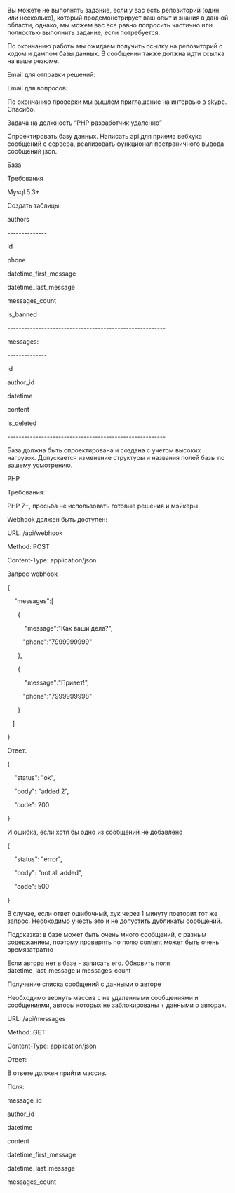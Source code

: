 <p class="c2"><span class="c1">&#1042;&#1099; &#1084;&#1086;&#1078;&#1077;&#1090;&#1077; &#1085;&#1077; &#1074;&#1099;&#1087;&#1086;&#1083;&#1085;&#1103;&#1090;&#1100; &#1079;&#1072;&#1076;&#1072;&#1085;&#1080;&#1077;, &#1077;&#1089;&#1083;&#1080; &#1091; &#1074;&#1072;&#1089; &#1077;&#1089;&#1090;&#1100; &#1088;&#1077;&#1087;&#1086;&#1079;&#1080;&#1090;&#1086;&#1088;&#1080;&#1081; (&#1086;&#1076;&#1080;&#1085; &#1080;&#1083;&#1080; &#1085;&#1077;&#1089;&#1082;&#1086;&#1083;&#1100;&#1082;&#1086;), &#1082;&#1086;&#1090;&#1086;&#1088;&#1099;&#1081; &#1087;&#1088;&#1086;&#1076;&#1077;&#1084;&#1086;&#1085;&#1089;&#1090;&#1088;&#1080;&#1088;&#1091;&#1077;&#1090; &#1074;&#1072;&#1096; &#1086;&#1087;&#1099;&#1090; &#1080; &#1079;&#1085;&#1072;&#1085;&#1080;&#1103; &#1074; &#1076;&#1072;&#1085;&#1085;&#1086;&#1081; &#1086;&#1073;&#1083;&#1072;&#1089;&#1090;&#1080;, &#1086;&#1076;&#1085;&#1072;&#1082;&#1086;, &#1084;&#1099; &#1084;&#1086;&#1078;&#1077;&#1084; &#1074;&#1072;&#1089; &#1074;&#1089;&#1077; &#1088;&#1072;&#1074;&#1085;&#1086; &#1087;&#1086;&#1087;&#1088;&#1086;&#1089;&#1080;&#1090;&#1100; &#1095;&#1072;&#1089;&#1090;&#1080;&#1095;&#1085;&#1086; &#1080;&#1083;&#1080; &#1087;&#1086;&#1083;&#1085;&#1086;&#1089;&#1090;&#1100;&#1102; &#1074;&#1099;&#1087;&#1086;&#1083;&#1085;&#1080;&#1090;&#1100; &#1079;&#1072;&#1076;&#1072;&#1085;&#1080;&#1077;, &#1077;&#1089;&#1083;&#1080; &#1087;&#1086;&#1090;&#1088;&#1077;&#1073;&#1091;&#1077;&#1090;&#1089;&#1103;.</span></p><p class="c0"><span class="c1"></span></p><p class="c2"><span class="c1">&#1055;&#1086; &#1086;&#1082;&#1086;&#1085;&#1095;&#1072;&#1085;&#1080;&#1102; &#1088;&#1072;&#1073;&#1086;&#1090;&#1099; &#1084;&#1099; &#1086;&#1078;&#1080;&#1076;&#1072;&#1077;&#1084; &#1087;&#1086;&#1083;&#1091;&#1095;&#1080;&#1090;&#1100; &#1089;&#1089;&#1099;&#1083;&#1082;&#1091; &#1085;&#1072; &#1088;&#1077;&#1087;&#1086;&#1079;&#1080;&#1090;&#1086;&#1088;&#1080;&#1081; &#1089; &#1082;&#1086;&#1076;&#1086;&#1084; &#1080; &#1076;&#1072;&#1084;&#1087;&#1086;&#1084; &#1073;&#1072;&#1079;&#1099; &#1076;&#1072;&#1085;&#1085;&#1099;&#1093;. &#1042; &#1089;&#1086;&#1086;&#1073;&#1097;&#1077;&#1085;&#1080;&#1080; &#1090;&#1072;&#1082;&#1078;&#1077; &#1076;&#1086;&#1083;&#1078;&#1085;&#1072; &#1080;&#1076;&#1090;&#1080; &#1089;&#1089;&#1099;&#1083;&#1082;&#1072; &#1085;&#1072; &#1074;&#1072;&#1096;&#1077; &#1088;&#1077;&#1079;&#1102;&#1084;&#1077;.</span></p><p class="c0"><span class="c1"></span></p><p class="c2"><span class="c1">Email &#1076;&#1083;&#1103; &#1086;&#1090;&#1087;&#1088;&#1072;&#1074;&#1082;&#1080; &#1088;&#1077;&#1096;&#1077;&#1085;&#1080;&#1081;: </span></p><p class="c2"><span class="c1">Email &#1076;&#1083;&#1103; &#1074;&#1086;&#1087;&#1088;&#1086;&#1089;&#1086;&#1074;: &nbsp;</span></p><p class="c0"><span class="c1"></span></p><p class="c2"><span class="c1">&#1055;&#1086; &#1086;&#1082;&#1086;&#1085;&#1095;&#1072;&#1085;&#1080;&#1102; &#1087;&#1088;&#1086;&#1074;&#1077;&#1088;&#1082;&#1080; &#1084;&#1099; &#1074;&#1099;&#1096;&#1083;&#1077;&#1084; &#1087;&#1088;&#1080;&#1075;&#1083;&#1072;&#1096;&#1077;&#1085;&#1080;&#1077; &#1085;&#1072; &#1080;&#1085;&#1090;&#1077;&#1088;&#1074;&#1100;&#1102; &#1074; skype. &#1057;&#1087;&#1072;&#1089;&#1080;&#1073;&#1086;.</span></p><p class="c0"><span class="c1"></span></p><p class="c2"><span class="c6">&#1047;&#1072;&#1076;&#1072;&#1095;&#1072; &#1085;&#1072; &#1076;&#1086;&#1083;&#1078;&#1085;&#1086;&#1089;&#1090;&#1100; &ldquo;PHP &#1088;&#1072;&#1079;&#1088;&#1072;&#1073;&#1086;&#1090;&#1095;&#1080;&#1082; &#1091;&#1076;&#1072;&#1083;&#1077;&#1085;&#1085;&#1086;&rdquo;</span></p><p class="c2"><span class="c1">&#1057;&#1087;&#1088;&#1086;&#1077;&#1082;&#1090;&#1080;&#1088;&#1086;&#1074;&#1072;&#1090;&#1100; &#1073;&#1072;&#1079;&#1091; &#1076;&#1072;&#1085;&#1085;&#1099;&#1093;. &#1053;&#1072;&#1087;&#1080;&#1089;&#1072;&#1090;&#1100; api &#1076;&#1083;&#1103; &#1087;&#1088;&#1080;&#1077;&#1084;&#1072; &#1074;&#1077;&#1073;&#1093;&#1091;&#1082;&#1072; &#1089;&#1086;&#1086;&#1073;&#1097;&#1077;&#1085;&#1080;&#1081; &#1089; &#1089;&#1077;&#1088;&#1074;&#1077;&#1088;&#1072;, &#1088;&#1077;&#1072;&#1083;&#1080;&#1079;&#1086;&#1074;&#1072;&#1090;&#1100; &#1092;&#1091;&#1085;&#1082;&#1094;&#1080;&#1086;&#1085;&#1072;&#1083; &#1087;&#1086;&#1089;&#1090;&#1088;&#1072;&#1085;&#1080;&#1095;&#1085;&#1086;&#1075;&#1086; &#1074;&#1099;&#1074;&#1086;&#1076;&#1072; &#1089;&#1086;&#1086;&#1073;&#1097;&#1077;&#1085;&#1080;&#1081; json.</span></p><p class="c0"><span class="c1"></span></p><p class="c2"><span class="c7 c9">&#1041;&#1072;&#1079;&#1072;</span></p><p class="c2"><span class="c3">&#1058;&#1088;&#1077;&#1073;&#1086;&#1074;&#1072;&#1085;&#1080;&#1103;</span></p><p class="c2"><span class="c1">Mysql 5.3+</span></p><p class="c0"><span class="c1"></span></p><p class="c2"><span class="c3">&#1057;&#1086;&#1079;&#1076;&#1072;&#1090;&#1100; &#1090;&#1072;&#1073;&#1083;&#1080;&#1094;&#1099;:</span></p><p class="c2"><span class="c3">authors</span></p><p class="c2"><span class="c1">--------------</span></p><p class="c2"><span class="c1">id</span></p><p class="c2"><span class="c1">phone</span></p><p class="c2"><span class="c1">datetime_first_message</span></p><p class="c2"><span class="c1">datetime_last_message</span></p><p class="c2"><span class="c1">messages_count</span></p><p class="c2"><span class="c1">is_banned</span></p><p class="c2"><span class="c1">--------------------------------------------------------</span></p><p class="c2"><span class="c3">messages:</span></p><p class="c2"><span class="c1">--------------</span></p><p class="c2"><span class="c1">id</span></p><p class="c2"><span class="c1">author_id</span></p><p class="c2"><span class="c1">datetime</span></p><p class="c2"><span class="c1">content</span></p><p class="c2"><span class="c1">is_deleted</span></p><p class="c2"><span class="c1">--------------------------------------------------------</span></p><p class="c2"><span class="c1">&#1041;&#1072;&#1079;&#1072; &#1076;&#1086;&#1083;&#1078;&#1085;&#1072; &#1073;&#1099;&#1090;&#1100; &#1089;&#1087;&#1088;&#1086;&#1077;&#1082;&#1090;&#1080;&#1088;&#1086;&#1074;&#1072;&#1085;&#1072; &#1080; &#1089;&#1086;&#1079;&#1076;&#1072;&#1085;&#1072; &#1089; &#1091;&#1095;&#1077;&#1090;&#1086;&#1084; &#1074;&#1099;&#1089;&#1086;&#1082;&#1080;&#1093; &#1085;&#1072;&#1075;&#1088;&#1091;&#1079;&#1086;&#1082;. &#1044;&#1086;&#1087;&#1091;&#1089;&#1082;&#1072;&#1077;&#1090;&#1089;&#1103; &#1080;&#1079;&#1084;&#1077;&#1085;&#1077;&#1085;&#1080;&#1077; &#1089;&#1090;&#1088;&#1091;&#1082;&#1090;&#1091;&#1088;&#1099; &#1080; &#1085;&#1072;&#1079;&#1074;&#1072;&#1085;&#1080;&#1103; &#1087;&#1086;&#1083;&#1077;&#1081; &#1073;&#1072;&#1079;&#1099; &#1087;&#1086; &#1074;&#1072;&#1096;&#1077;&#1084;&#1091; &#1091;&#1089;&#1084;&#1086;&#1090;&#1088;&#1077;&#1085;&#1080;&#1102;. </span></p><p class="c0"><span class="c1"></span></p><p class="c2"><span class="c5">PHP</span></p><p class="c2"><span class="c3">&#1058;&#1088;&#1077;&#1073;&#1086;&#1074;&#1072;&#1085;&#1080;&#1103;:</span></p><p class="c2"><span class="c1">PHP 7+, &#1087;&#1088;&#1086;&#1089;&#1100;&#1073;&#1072; &#1085;&#1077; &#1080;&#1089;&#1087;&#1086;&#1083;&#1100;&#1079;&#1086;&#1074;&#1072;&#1090;&#1100; &#1075;&#1086;&#1090;&#1086;&#1074;&#1099;&#1077; &#1088;&#1077;&#1096;&#1077;&#1085;&#1080;&#1103; &#1080; &#1084;&#1101;&#1081;&#1082;&#1077;&#1088;&#1099;. </span></p><p class="c0"><span class="c3"></span></p><p class="c2"><span class="c3">Webhook &#1076;&#1086;&#1083;&#1078;&#1077;&#1085; &#1073;&#1099;&#1090;&#1100; &#1076;&#1086;&#1089;&#1090;&#1091;&#1087;&#1077;&#1085;:</span></p><p class="c2"><span>URL: </span><span class="c3">/api/webhook</span></p><p class="c2"><span>Method: </span><span class="c3">POST</span></p><p class="c2"><span>Content-Type: </span><span class="c3">application/json</span></p><p class="c0"><span class="c3"></span></p><p class="c2"><span class="c7">&#1047;&#1072;&#1087;&#1088;&#1086;&#1089; webhook</span><span class="c1">&nbsp;</span></p><p class="c2"><span class="c1">{</span></p><p class="c2"><span class="c1">&nbsp; &nbsp; &quot;messages&quot;:[</span></p><p class="c2"><span class="c1">&nbsp; &nbsp; &nbsp; {</span></p><p class="c2"><span class="c1">&nbsp; &nbsp; &nbsp; &nbsp; &nbsp; &quot;message&quot;:&quot;&#1050;&#1072;&#1082; &#1074;&#1072;&#1096;&#1080; &#1076;&#1077;&#1083;&#1072;?&quot;,</span></p><p class="c2"><span class="c1">&nbsp; &nbsp; &nbsp; &nbsp; &nbsp;&quot;phone&quot;:&quot;7999999999&quot;</span></p><p class="c2"><span class="c1">&nbsp; &nbsp; &nbsp; },</span></p><p class="c2"><span class="c1">&nbsp; &nbsp; &nbsp; {</span></p><p class="c2"><span class="c1">&nbsp; &nbsp; &nbsp; &nbsp; &nbsp; &quot;message&quot;:&quot;&#1055;&#1088;&#1080;&#1074;&#1077;&#1090;!&quot;,</span></p><p class="c2"><span class="c1">&nbsp; &nbsp; &nbsp; &nbsp; &nbsp;&quot;phone&quot;:&quot;7999999998&quot;</span></p><p class="c2"><span class="c1">&nbsp; &nbsp; &nbsp; }</span></p><p class="c2"><span class="c1">&nbsp; &nbsp;]</span></p><p class="c2"><span class="c1">}</span></p><p class="c0"><span class="c1"></span></p><p class="c2"><span class="c3">&#1054;&#1090;&#1074;&#1077;&#1090;:</span></p><p class="c2"><span class="c1">{</span></p><p class="c2"><span class="c1">&nbsp; &nbsp; &quot;status&quot;: &quot;ok&quot;,</span></p><p class="c2"><span class="c1">&nbsp; &nbsp; &quot;body&quot;: &quot;added 2&quot;,</span></p><p class="c2"><span class="c1">&nbsp; &nbsp; &quot;code&quot;: 200</span></p><p class="c2"><span class="c1">}</span></p><p class="c0"><span class="c1"></span></p><p class="c2"><span class="c1">&#1048; &#1086;&#1096;&#1080;&#1073;&#1082;&#1072;, &#1077;&#1089;&#1083;&#1080; &#1093;&#1086;&#1090;&#1103; &#1073;&#1099; &#1086;&#1076;&#1085;&#1086; &#1080;&#1079; &#1089;&#1086;&#1086;&#1073;&#1097;&#1077;&#1085;&#1080;&#1081; &#1085;&#1077; &#1076;&#1086;&#1073;&#1072;&#1074;&#1083;&#1077;&#1085;&#1086;</span></p><p class="c2"><span class="c1">{</span></p><p class="c2"><span class="c1">&nbsp; &nbsp; &quot;status&quot;: &quot;error&quot;,</span></p><p class="c2"><span class="c1">&nbsp; &nbsp; &quot;body&quot;: &quot;not all added&quot;,</span></p><p class="c2"><span class="c1">&nbsp; &nbsp; &quot;code&quot;: 500</span></p><p class="c2"><span class="c1">}</span></p><p class="c0"><span class="c1"></span></p><p class="c2"><span class="c1">&#1042; &#1089;&#1083;&#1091;&#1095;&#1072;&#1077;, &#1077;&#1089;&#1083;&#1080; &#1086;&#1090;&#1074;&#1077;&#1090; &#1086;&#1096;&#1080;&#1073;&#1086;&#1095;&#1085;&#1099;&#1081;, &#1093;&#1091;&#1082; &#1095;&#1077;&#1088;&#1077;&#1079; 1 &#1084;&#1080;&#1085;&#1091;&#1090;&#1091; &#1087;&#1086;&#1074;&#1090;&#1086;&#1088;&#1080;&#1090; &#1090;&#1086;&#1090; &#1078;&#1077; &#1079;&#1072;&#1087;&#1088;&#1086;&#1089;. &#1053;&#1077;&#1086;&#1073;&#1093;&#1086;&#1076;&#1080;&#1084;&#1086; &#1091;&#1095;&#1077;&#1089;&#1090;&#1100; &#1101;&#1090;&#1086; &#1080; &#1085;&#1077; &#1076;&#1086;&#1087;&#1091;&#1089;&#1090;&#1080;&#1090;&#1100; &#1076;&#1091;&#1073;&#1083;&#1080;&#1082;&#1072;&#1090;&#1099; &#1089;&#1086;&#1086;&#1073;&#1097;&#1077;&#1085;&#1080;&#1081;. </span></p><p class="c0"><span class="c4"></span></p><p class="c2"><span class="c4">&#1055;&#1086;&#1076;&#1089;&#1082;&#1072;&#1079;&#1082;&#1072;: &#1074; &#1073;&#1072;&#1079;&#1077; &#1084;&#1086;&#1078;&#1077;&#1090; &#1073;&#1099;&#1090;&#1100; &#1086;&#1095;&#1077;&#1085;&#1100; &#1084;&#1085;&#1086;&#1075;&#1086; &#1089;&#1086;&#1086;&#1073;&#1097;&#1077;&#1085;&#1080;&#1081;, &#1089; &#1088;&#1072;&#1079;&#1085;&#1099;&#1084; &#1089;&#1086;&#1076;&#1077;&#1088;&#1078;&#1072;&#1085;&#1080;&#1077;&#1084;, &#1087;&#1086;&#1101;&#1090;&#1086;&#1084;&#1091; &#1087;&#1088;&#1086;&#1074;&#1077;&#1088;&#1103;&#1090;&#1100; &#1087;&#1086; &#1087;&#1086;&#1083;&#1102; content &#1084;&#1086;&#1078;&#1077;&#1090; &#1073;&#1099;&#1090;&#1100; &#1086;&#1095;&#1077;&#1085;&#1100; &#1074;&#1088;&#1077;&#1084;&#1103;&#1079;&#1072;&#1090;&#1088;&#1072;&#1090;&#1085;&#1086;</span></p><p class="c0"><span class="c1"></span></p><p class="c2"><span class="c1">&#1045;&#1089;&#1083;&#1080; &#1072;&#1074;&#1090;&#1086;&#1088;&#1072; &#1085;&#1077;&#1090; &#1074; &#1073;&#1072;&#1079;&#1077; - &#1079;&#1072;&#1087;&#1080;&#1089;&#1072;&#1090;&#1100; &#1077;&#1075;&#1086;. &#1054;&#1073;&#1085;&#1086;&#1074;&#1080;&#1090;&#1100; &#1087;&#1086;&#1083;&#1103; datetime_last_message &#1080; messages_count</span></p><p class="c0"><span class="c4"></span></p><p class="c2"><span class="c3">&#1055;&#1086;&#1083;&#1091;&#1095;&#1077;&#1085;&#1080;&#1077; &#1089;&#1087;&#1080;&#1089;&#1082;&#1072; &#1089;&#1086;&#1086;&#1073;&#1097;&#1077;&#1085;&#1080;&#1081; &#1089; &#1076;&#1072;&#1085;&#1085;&#1099;&#1084;&#1080; &#1086; &#1072;&#1074;&#1090;&#1086;&#1088;&#1077;</span></p><p class="c2"><span class="c1">&#1053;&#1077;&#1086;&#1073;&#1093;&#1086;&#1076;&#1080;&#1084;&#1086; &#1074;&#1077;&#1088;&#1085;&#1091;&#1090;&#1100; &#1084;&#1072;&#1089;&#1089;&#1080;&#1074; &#1089; &#1085;&#1077; &#1091;&#1076;&#1072;&#1083;&#1077;&#1085;&#1085;&#1099;&#1084;&#1080; &#1089;&#1086;&#1086;&#1073;&#1097;&#1077;&#1085;&#1080;&#1103;&#1084;&#1080; &#1080; &#1089;&#1086;&#1086;&#1073;&#1097;&#1077;&#1085;&#1080;&#1103;&#1084;&#1080;, &#1072;&#1074;&#1090;&#1086;&#1088;&#1099; &#1082;&#1086;&#1090;&#1086;&#1088;&#1099;&#1093; &#1085;&#1077; &#1079;&#1072;&#1073;&#1083;&#1086;&#1082;&#1080;&#1088;&#1086;&#1074;&#1072;&#1085;&#1099; + &#1076;&#1072;&#1085;&#1085;&#1099;&#1084;&#1080; &#1086; &#1072;&#1074;&#1090;&#1086;&#1088;&#1072;&#1093;.</span></p><p class="c0"><span class="c1"></span></p><p class="c2"><span>URL: </span><span class="c3">/api/messages</span></p><p class="c2"><span>Method: </span><span class="c3">GET</span></p><p class="c2"><span>Content-Type: </span><span class="c3">application/json</span></p><p class="c0"><span class="c3"></span></p><p class="c2"><span class="c3">&#1054;&#1090;&#1074;&#1077;&#1090;:</span></p><p class="c2"><span class="c1">&#1042; &#1086;&#1090;&#1074;&#1077;&#1090;&#1077; &#1076;&#1086;&#1083;&#1078;&#1077;&#1085; &#1087;&#1088;&#1080;&#1081;&#1090;&#1080; &#1084;&#1072;&#1089;&#1089;&#1080;&#1074;. </span></p><p class="c0"><span class="c1"></span></p><p class="c2"><span class="c3">&#1055;&#1086;&#1083;&#1103;:</span></p><p class="c2"><span class="c1">message_id</span></p><p class="c2"><span class="c1">author_id</span></p><p class="c2"><span class="c1">datetime</span></p><p class="c2"><span class="c1">content</span></p><p class="c2"><span class="c1">datetime_first_message</span></p><p class="c2"><span class="c1">datetime_last_message</span></p><p class="c2"><span class="c1">messages_count</span></p><p class="c0"><span class="c1"></span></p>
